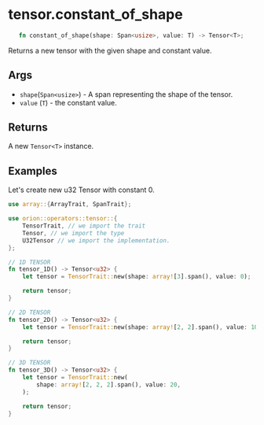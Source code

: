 # tensor.constant_of_shape

```rust 
   fn constant_of_shape(shape: Span<usize>, value: T) -> Tensor<T>;
```

Returns a new tensor with the given shape and constant value.

## Args

* `shape`(`Span<usize>`) - A span representing the shape of the tensor.
* `value` (`T`) - the constant value.

## Returns

A new `Tensor<T>` instance.

## Examples

Let's create new u32 Tensor with constant 0.

```rust
use array::{ArrayTrait, SpanTrait};

use orion::operators::tensor::{
    TensorTrait, // we import the trait
    Tensor, // we import the type
    U32Tensor // we import the implementation. 
};

// 1D TENSOR
fn tensor_1D() -> Tensor<u32> {
    let tensor = TensorTrait::new(shape: array![3].span(), value: 0);

    return tensor;
}

// 2D TENSOR
fn tensor_2D() -> Tensor<u32> {
    let tensor = TensorTrait::new(shape: array![2, 2].span(), value: 10);

    return tensor;
}

// 3D TENSOR
fn tensor_3D() -> Tensor<u32> {
    let tensor = TensorTrait::new(
        shape: array![2, 2, 2].span(), value: 20,
    );

    return tensor;
}
```
